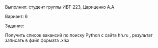 Выполнил: студент группы ИВТ-223, Цариценко А.А

Вариант: 6

Задание:

Получить список вакансий по поиску Python с сайта hh.ru , результат записать в файл формата .xlsx
